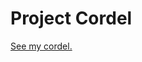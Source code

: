 <h1>Project Cordel</h1>
<a href="https://rafabrendo.github.io/projeto-cordel/" target="_blank">See my cordel.</a>